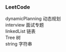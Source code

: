 ###  LeetCode
dynamicPlanning    动态规划 <br>
interview          面试专题  <br>
linkedList         链表      <br>
Tree               树       <br>
string             字符串  <br/>
